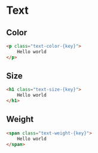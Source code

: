 # Text

## Color

```html
<p class="text-color-{key}">
    Hello world
</p>
```

## Size

```html
<h1 class="text-size-{key}">
    Hello world
</h1>
```

## Weight

```html
<span class="text-weight-{key}">
    Hello world
</span>
```

